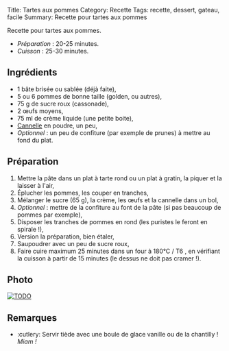 Title: Tartes aux pommes
Category: Recette
Tags: recette, dessert, gateau, facile
Summary: Recette pour tartes aux pommes

Recette pour tartes aux pommes.

- *Préparation* : 20-25 minutes.
- *Cuisson* : 25-30 minutes.

## Ingrédients
- 1 bâte brisée ou sablée (déjà faite),
- 5 ou 6 pommes de bonne taille (golden, ou autres),
- 75 g de sucre roux (cassonade),
- 2 œufs moyens,
- 75 ml de crème liquide (une petite boite),
- [Cannelle](https://fr.wikipedia.org/wiki/Cannelle) en poudre, un peu,
- *Optionnel* : un peu de confiture (par exemple de prunes) à mettre au fond du plat.

## Préparation
1. Mettre la pâte dans un plat à tarte rond ou un plat à gratin, la piquer et la laisser à l'air,
2. Éplucher les pommes, les couper en tranches,
3. Mélanger le sucre (65 g), la crème, les œufs et la cannelle dans un bol,
4. *Optionnel* : mettre de la confiture au font de la pâte (si pas beaucoup de pommes par exemple),
5. Disposer les tranches de pommes en rond (les puristes le feront en spirale !),
6. Version la préparation, bien étaler,
7. Saupoudrer avec un peu de sucre roux,
7. Faire cuire maximum 25 minutes dans un four à 180°C / T6 <i class="fa fa-thermometer-full" aria-hidden="true"></i>, en vérifiant la cuisson à partir de 15 minutes (le dessus ne doit pas cramer !).

## Photo
[![TODO]({filename}images/blank.png)](#)

## Remarques
- :cutlery: Servir tiède avec une boule de glace vanille ou de la chantilly ! *Miam !*
